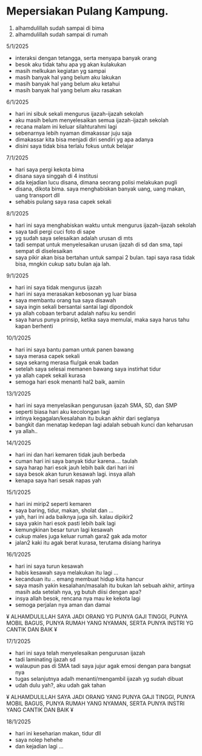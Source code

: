 # Mepersiakan Pulang Kampung.
1. alhamdulillah sudah sampai di bima
2. alhamdulillah sudah sampai di rumah

5/1/2025
* interaksi dengan tetangga, serta menyapa banyak orang
* besok aku tidak tahu apa yg akan kulakukan
* masih melkukan kegiatan yg sampai
* masih banyak hal yang belum aku lakukan
* masih banyak hal yang belum aku ketahui
* masih banyak hal yang belum aku rasakan

6/1/2025
* hari ini sibuk sekali mengurus ijazah-ijazah sekolah
* aku masih belum menyelesaikan semua ijazah-ijazah sekolah
* recana malam ini keluar silahturahmi lagi
* sebenarnya lebih nyaman dimakassar juju saja
* dimakassar kita bisa menjadi diri sendiri yg apa adanya
* disini saya tidak bisa terlalu fokus untuk belajar 

7/1/2025
* hari saya pergi kekota bima
* disana saya singgah di 4 institusi
* ada kejadian lucu disana, dimana seorang polisi melakukan pugli
* disana, dikota bima. saya menghabiskan banyak uang, uang makan, uang transport dll
* sehabis pulang saya rasa capek sekali

8/1/2025
 * hari ini saya menghabiskan waktu untuk mengurus ijazah-ijazah sekolah
 * saya tadi pergi cuci foto di sape
 * yg sudah saya selesaikan adalah urusan di mts
 * tadi sempat untuk menyelesaikan urusan ijazah di sd dan sma, tapi sempat di diselesaikan
 * saya pikir akan bisa bertahan untuk sampai 2 bulan. tapi saya rasa tidak bisa, mngkin cukup satu bulan aja lah.

 9/1/2025
 * hari ini saya tidak mengurus ijazah
 * hari ini saya merasakan kebosonan yg luar biasa
 * saya membantu orang tua saya disawah
 * saya ingin sekali bersantai santai lagi dipondok
 * ya allah cobaan terbarut adalah nafsu ku sendiri
 * saya harus punya prinsip, ketika saya memulai, maka saya harus tahu kapan berhenti

 10/1/2025
 * hari ini saya bantu paman untuk panen bawang
 * saya merasa capek sekali
 * saya sekarng merasa flu/gak enak badan
 * setelah saya selesai memanen bawang saya instirhat tidur
 * ya allah capek sekali kurasa
 * semoga hari esok menanti hal2 baik, aamiin

 13/1/2025
 * hari ini saya menyelasikan pengurusan ijazah SMA, SD, dan SMP
 * seperti biasa hari aku kecolongan lagi
 * intinya kegagalan/kesalahan itu bukan akhir dari seglanya
 * bangkit dan menatap kedepan lagi adalah sebuah kunci dan keharusan
 * ya allah..

 14/1/2025
 * hari ini dan hari kemaren tidak jauh berbeda
 * cuman hari ini saya banyak tidur karena.... taulah
 * saya harap hari esok jauh lebih baik dari hari ini
 * saya besok akan turun kesawah lagi. insya allah
 * kenapa saya hari sesak napas yah

 15/1/2025
 * hari ini mirip2 seperti kemaren
 * saya baring, tidur, makan, sholat dan ...
 * yah, hari ini ada baiknya juga sih. kalau dipikir2
 * saya yakin hari esok pasti lebih baik lagi
 * kemungkinan besar turun lagi kesawah
 * cukup males juga keluar rumah gara2 gak ada motor
 * jalan2 kaki itu agak berat kurasa, terutama disiang harinya

 16/1/2025
 * hari ini saya turun kesawah
 * habis kesawah saya melakukan itu lagi ...
 * kecanduan itu .. emang membuat hidup kita hancur
 * saya masih yakin kesalahan/masalah itu bukan lah sebuah akhir, artinya masih ada setelah nya, yg butuh diisi dengan apa?
 * insya allah besok, rencana nya mau ke kekota lagi
 * semoga perjalan nya aman dan damai


 ¥ ALHAMDULILLAH SAYA JADI ORANG YG PUNYA GAJI TINGGI, PUNYA MOBIL BAGUS, PUNYA RUMAH YANG NYAMAN, SERTA PUNYA INSTRI YG CANTIK DAN BAIK ¥

 17/1/2025
 * hari ini saya telah menyelesaikan pengurusan ijazah
 * tadi laminating ijazah sd
 * walaupun pas di SMA tadi saya jujur agak emosi dengan para bangsat nya
 * tugas selanjutnya adalh menanti/mengambil ijazah yg sudah dibuat
 * udah dulu yah?, aku udah gak tahan

 ¥ ALHAMDULILLAH SAYA JADI ORANG YANG PUNYA GAJI TINGGI, PUNYA MOBIL BAGUS, PUNYA RUMAH YANG NYAMAN, SERTA PUNYA INSTRI YANG CANTIK DAN BAIK ¥

 18/1/2025
 * hari ini keseharian makan, tidur dll
 * saya nolep hehehe
 * dan kejadian lagi ...